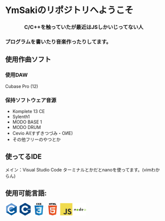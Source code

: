 # YmSakiのリポジトリへようこそ
<h3 align="center">C/C++を触っていたが最近はJSしかいじってない人</h3>
<h3 align="left">プログラムを書いたり音楽作ったりしてます。</h3>

## 使用作曲ソフト
### 使用DAW
Cubase Pro (12)
### 保持ソフトウェア音源
* Komplete 13 CE
* Sylenth1
* MODO BASE 1
* MODO DRUM
* Cevio AI(すずきつづみ・OИE)
* その他フリーのやつとか

## 使ってるIDE
メイン：Visual Studio Code
ターミナルとかだとnanoを使ってます。(vimわからん)

## 使用可能言語:
<a href="https://www.cprogramming.com/" target="_blank " rel="noreferrer"><img src="https://raw.githubusercontent.com/devicons/devicon/master/icons/c/c-original.svg" alt="c" width="40" height= "40"/></a>
<a href="https://www.w3schools.com/cpp/" target="_blank" rel="noreferrer"><img src="https://raw.githubusercontent.com/devicons/devicon/master/icons/cplusplus/cplusplus-plain.svg" alt="cplusplus" width="40" height="40"/></a>
<a href="https://www .w3schools.com/css/" target="_blank" rel="noreferrer"><img src="https://raw.githubusercontent.com/devicons/devicon/master/icons/css3/css3-original-wordmark.svg" alt="css3" width="40" height="40"/></a>
<a href="https://www.w3.org/html/" target="_blank" rel="noreferrer "><img src="https://raw.githubusercontent.com/devicons/devicon/master/icons/html5/html5-original-wordmark.svg" alt="html5" width="40" height="40" /></a>
<a href="https://developer.mozilla.org/en-US/docs/Web/JavaScript" target="_blank" rel="noreferrer"><img src="https://raw.githubusercontent.com/devicons/devicon/master/icons/javascript/javascript-original.svg" alt="javascript" width="40" height="40"/></a>
<a href="https ://nodejs.org" target="_blank" rel="noreferrer"><img src="https://raw.githubusercontent.com/devicons/devicon/master/icons/nodejs/nodejs-original-wordmark.svg " alt="nodejs" width="40" height="40"/></a>
